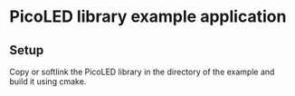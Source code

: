 # PicoLED library example application

## Setup

Copy or softlink the PicoLED library in the directory of the example and build it using cmake.